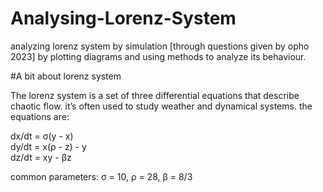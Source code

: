 # Analysing-Lorenz-System
analyzing lorenz system by simulation [through questions given by opho 2023] by plotting diagrams and using methods to analyze its behaviour.


#A bit about lorenz system

The lorenz system is a set of three differential equations that describe chaotic flow. it’s often used to study weather and dynamical systems. the equations are:

dx/dt = σ(y - x)  
dy/dt = x(ρ - z) - y  
dz/dt = xy - βz

common parameters:
σ = 10, ρ = 28, β = 8/3
